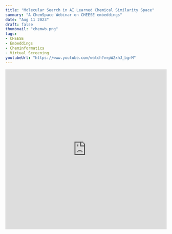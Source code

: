 ```yaml
---
title: "Molecular Search in AI Learned Chemical Similarity Space"
summary: "A ChemSpace Webinar on CHEESE embeddings"
date: "Aug 11 2023"
draft: false
thumbnail: "chemwb.png"
tags:
- CHEESE
- Embeddings
- Cheminformatics
- Virtual Screening
youtubeUrl: "https://www.youtube.com/watch?v=pWZxhJ_bgrM"
---
```

<iframe width="100%" height="500" src="https://www.youtube.com/embed/pWZxhJ_bgrM" title="YouTube video player" frameborder="0" allow="accelerometer; autoplay; clipboard-write; encrypted-media; gyroscope; picture-in-picture; web-share" referrerpolicy="strict-origin-when-cross-origin" allowfullscreen></iframe>